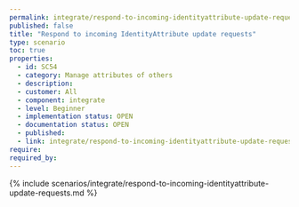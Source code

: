 ```yaml
---
permalink: integrate/respond-to-incoming-identityattribute-update-requests
published: false
title: "Respond to incoming IdentityAttribute update requests"
type: scenario
toc: true
properties:
  - id: SC54
  - category: Manage attributes of others
  - description:
  - customer: All
  - component: integrate
  - level: Beginner
  - implementation status: OPEN
  - documentation status: OPEN
  - published:
  - link: integrate/respond-to-incoming-identityattribute-update-requests
require:
required_by:
---
```


{% include scenarios/integrate/respond-to-incoming-identityattribute-update-requests.md %}
